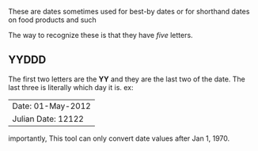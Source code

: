 
These are dates sometimes used for best-by dates or for shorthand dates on food products and such

The way to recognize these is that they have *five* letters.

## YYDDD
The first two letters are the **YY** and they are the last two of the date.
The last three is literally which day it is. 
ex:

|                    |
| ------------------ |
| Date: 01-May-2012  |
| Julian Date: 12122 |

importantly, This tool can only convert date values after Jan 1, 1970.